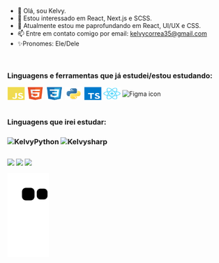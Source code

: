 - 👋 Olá, sou Kelvy.
- 👀 Estou interessado em React, Next.js e SCSS.
- 🌱 Atualmente estou me paprofundando em React, UI/UX e CSS.
- 📫 Entre em contato comigo por email: kelvycorrea35@gmail.com
- ✨Pronomes: Ele/Dele

<div style="display: inline_block"><br>
  <h3>Linguagens e ferramentas que já estudei/estou estudando:</h3>
  <img align="center" alt="kelvyJs" height="30" width="40" src="https://raw.githubusercontent.com/devicons/devicon/master/icons/javascript/javascript-plain.svg">
  <img align="center" alt="kelvyHTML" height="30" width="40" src="https://raw.githubusercontent.com/devicons/devicon/master/icons/html5/html5-original.svg">
  <img align="center" alt="kelvyCSS" height="30" width="40" src="https://raw.githubusercontent.com/devicons/devicon/master/icons/css3/css3-original.svg">
  <img align="center" alt="KelvyPython" height="30" width="40" src="https://raw.githubusercontent.com/devicons/devicon/master/icons/python/python-original.svg">
  <img align="center" alt="KelvyTs" height="30" width="40" src="https://raw.githubusercontent.com/devicons/devicon/master/icons/typescript/typescript-plain.svg">
  <img align="center" alt="KelvyReact" height="30" width="40" src="https://raw.githubusercontent.com/devicons/devicon/master/icons/react/react-original.svg">
  <img align="center" alt="Figma icon"  width="36"  src="https://miro.medium.com/max/670/0*UTBrDcrJ6SbePBzR" >
</div>
<div style="display: inline_block"><br>
  <h3>Linguagens que irei estudar:<h3>
  <img align="center" alt="KelvyPython" height="30" width="40" src="https://cdn.jsdelivr.net/gh/devicons/devicon/icons/django/django-plain.svg">
  <img align="center" alt="Kelvysharp" height="30" width="40" src="https://cdn.jsdelivr.net/gh/devicons/devicon/icons/nodejs/nodejs-original.svg" />
 </div>
    
##
    
<div>
  <a href="https://www.instagram.com/opkwelvy/?hl=pt" target="_blank"><img src="https://img.shields.io/badge/-Instagram-%23E4405F?style=for-the-badge&logo=instagram&logoColor=white" target="_blank"></a>
  <a href = "mailto:kelvycorrea35@gmail.com"><img src="https://img.shields.io/badge/-Gmail-%23333?style=for-the-badge&logo=gmail&logoColor=white" target="_blank"></a>
  <a href="https://www.linkedin.com/in/kelvy-corrêa-1995a8209/" target="_blank"><img src="https://img.shields.io/badge/-LinkedIn-%230077B5?style=for-the-badge&logo=linkedin&logoColor=white" target="_blank"></a> 
</div>
 
 ![Snake animation](https://github.com/opkwelvy/opkwelvy/blob/output/github-contribution-grid-snake.svg)

    
